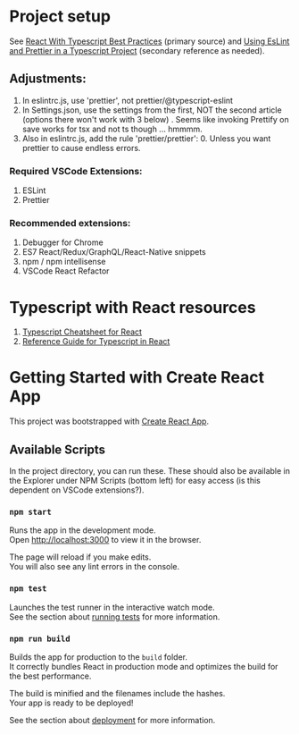 # Project setup

See [React With Typescript Best Practices](https://www.sitepoint.com/react-with-typescript-best-practices/) (primary source) and [Using EsLint and Prettier in a Typescript Project](https://robertcooper.me/post/using-eslint-and-prettier-in-a-typescript-project) (secondary reference as needed).

## Adjustments:

1. In eslintrc.js, use 'prettier', not prettier/@typescript-eslint
2. In Settings.json, use the settings from the first, NOT the second article (options there won't work with 3 below) . Seems like invoking Prettify on save works for tsx and not ts though ... hmmmm.
3. Also in eslintrc.js, add the rule 'prettier/prettier': 0. Unless you want prettier to cause endless errors.

### Required VSCode Extensions:

1. ESLint
2. Prettier

### Recommended extensions:

1. Debugger for Chrome
2. ES7 React/Redux/GraphQL/React-Native snippets
3. npm / npm intellisense
4. VSCode React Refactor

# Typescript with React resources

1. [Typescript Cheatsheet for React](https://github.com/typescript-cheatsheets/react)
2. [Reference Guide for Typescript in React](https://blog.logrocket.com/your-reference-guide-to-using-typescript-in-react/)

# Getting Started with Create React App

This project was bootstrapped with [Create React App](https://github.com/facebook/create-react-app).

## Available Scripts

In the project directory, you can run these. These should also be available in the Explorer under NPM Scripts (bottom left) for easy access (is this dependent on VSCode extensions?).

### `npm start`

Runs the app in the development mode.\
Open [http://localhost:3000](http://localhost:3000) to view it in the browser.

The page will reload if you make edits.\
You will also see any lint errors in the console.

### `npm test`

Launches the test runner in the interactive watch mode.\
See the section about [running tests](https://facebook.github.io/create-react-app/docs/running-tests) for more information.

### `npm run build`

Builds the app for production to the `build` folder.\
It correctly bundles React in production mode and optimizes the build for the best performance.

The build is minified and the filenames include the hashes.\
Your app is ready to be deployed!

See the section about [deployment](https://facebook.github.io/create-react-app/docs/deployment) for more information.
